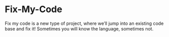 #  Fix-My-Code

Fix my code is a new type of project, where we’ll jump into an existing code base and fix it! Sometimes you will know the language, sometimes not.
